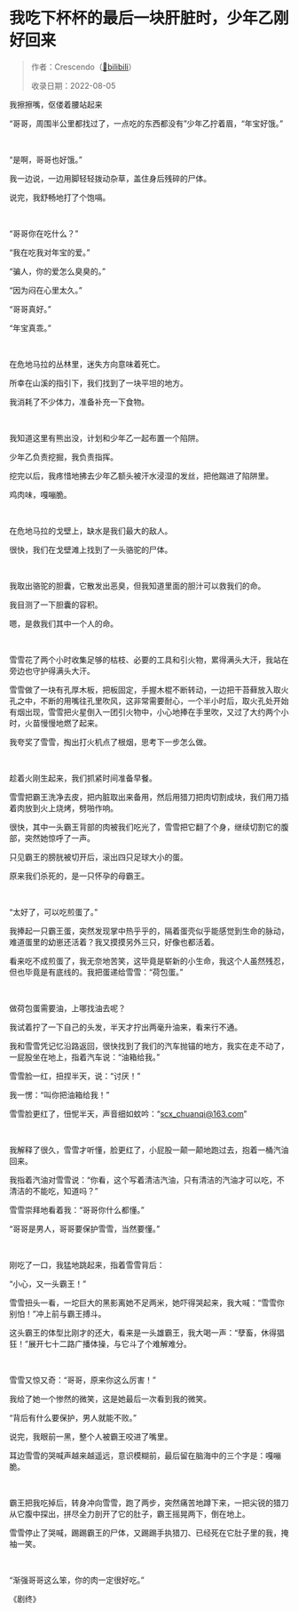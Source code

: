 # 我吃下杯杯的最后一块肝脏时，少年乙刚好回来

> 作者：Crescendo（[🔗bilibili](https://www.bilibili.com/read/cv17923971)）
>
> 收录日期：2022-08-05

我擦擦嘴，伛偻着腰站起来

“哥哥，周围半公里都找过了，一点吃的东西都没有”少年乙拧着眉，“年宝好饿。”

<br>

“是啊，哥哥也好饿。”

我一边说，一边用脚轻轻拨动杂草，盖住身后残碎的尸体。

说完，我舒畅地打了个饱嗝。

<br>

“哥哥你在吃什么？”

“我在吃我对年宝的爱。”

“骗人，你的爱怎么臭臭的。”

“因为闷在心里太久。”

“哥哥真好。”

“年宝真乖。”

<br>

在危地马拉的丛林里，迷失方向意味着死亡。

所幸在山溪的指引下，我们找到了一块平坦的地方。

我消耗了不少体力，准备补充一下食物。

<br>

我知道这里有熊出没，计划和少年乙一起布置一个陷阱。

少年乙负责挖掘，我负责指挥。

挖完以后，我疼惜地拂去少年乙额头被汗水浸湿的发丝，把他踹进了陷阱里。

鸡肉味，嘎嘣脆。

<br>

在危地马拉的戈壁上，缺水是我们最大的敌人。

很快，我们在戈壁滩上找到了一头骆驼的尸体。

<br>

我取出骆驼的胆囊，它散发出恶臭，但我知道里面的胆汁可以救我们的命。

我目测了一下胆囊的容积。

嗯，是救我们其中一个人的命。

<br>

雪雪花了两个小时收集足够的枯枝、必要的工具和引火物，累得满头大汗，我站在旁边也守护得满头大汗。

雪雪做了一块有孔厚木板，把板固定，手握木棍不断转动，一边把干苔藓放入取火孔之中，不断的用嘴往孔里吹风，这非常需要耐心，一个半小时后，取火孔处开始有烟出现，雪雪把火星倒入一团引火物中，小心地捧在手里吹，又过了大约两个小时，火苗慢慢地燃了起来。

我夸奖了雪雪，掏出打火机点了根烟，思考下一步怎么做。

<br>

趁着火刚生起来，我们抓紧时间准备早餐。

雪雪把霸王洗净去皮，把内脏取出来备用，然后用猎刀把肉切割成块，我们用刀插着肉放到火上烧烤，劈啪作响。

很快，其中一头霸王背部的肉被我们吃光了，雪雪把它翻了个身，继续切割它的腹部，突然她惊呼了一声。

只见霸王的膀胱被切开后，滚出四只足球大小的蛋。

原来我们杀死的，是一只怀孕的母霸王。

<br>

“太好了，可以吃煎蛋了。”

我捧起一只霸王蛋，突然发现掌中热乎乎的，隔着蛋壳似乎能感觉到生命的脉动，难道蛋里的幼崽还活着？我又摸摸另外三只，好像也都活着。

看来吃不成煎蛋了，我无奈地苦笑，这毕竟是崭新的小生命，我这个人虽然残忍，但也毕竟是有底线的。我把蛋递给雪雪：“荷包蛋。”

<br>

做荷包蛋需要油，上哪找油去呢？

我试着拧了一下自己的头发，半天才拧出两毫升油来，看来行不通。

我和雪雪凭记忆沿路返回，很快找到了我们的汽车抛锚的地方，我实在走不动了，一屁股坐在地上，指着汽车说：“油箱给我。”

雪雪脸一红，扭捏半天，说：“讨厌！”

我一愣：“叫你把油箱给我！”

雪雪脸更红了，忸怩半天，声音细如蚊吟：“scx_chuanqi@163.com”

<br>

我解释了很久，雪雪才听懂，脸更红了，小屁股一颠一颠地跑过去，抱着一桶汽油回来。

我指着汽油对雪雪说：“你看，这个写着清洁汽油，只有清洁的汽油才可以吃，不清洁的不能吃，知道吗？”

雪雪崇拜地看着我：“哥哥你什么都懂。”

“哥哥是男人，哥哥要保护雪雪，当然要懂。”

<br>

刚吃了一口，我猛地跳起来，指着雪雪背后：

“小心，又一头霸王！”

雪雪扭头一看，一坨巨大的黑影离她不足两米，她吓得哭起来，我大喊：“雪雪你别怕！”冲上前与霸王搏斗。

这头霸王的体型比刚才的还大，看来是一头雄霸王，我大喝一声：“孽畜，休得猖狂！”展开七十二路广播体操，与它斗了个难解难分。

<br>

雪雪又惊又奇：“哥哥，原来你这么厉害！”

我给了她一个惨然的微笑，这是她最后一次看到我的微笑。

“背后有什么要保护，男人就能不败。”

说完，我眼前一黑，整个人被霸王咬进了嘴里。

耳边雪雪的哭喊声越来越遥远，意识模糊前，最后留在脑海中的三个字是：嘎嘣脆。

<br>

霸王把我吃掉后，转身冲向雪雪，跑了两步，突然痛苦地蹲下来，一把尖锐的猎刀从它腹中探出，拼尽全力剖开了它的肚子，霸王摇晃两下，倒在地上。

雪雪停止了哭喊，踢踢霸王的尸体，又踢踢手执猎刀、已经死在它肚子里的我，掩袖一笑。

<br>

“渐强哥哥这么笨，你的肉一定很好吃。”

《剧终》

